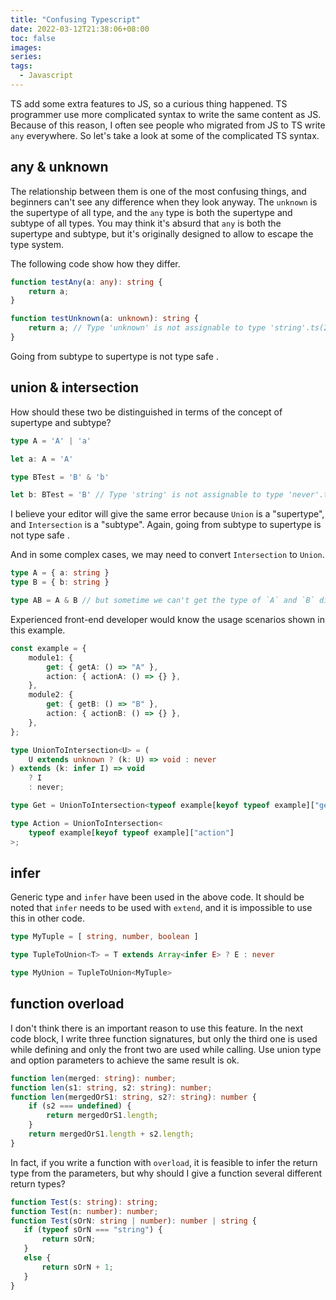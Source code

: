 ```yaml
---
title: "Confusing Typescript"
date: 2022-03-12T21:38:06+08:00
toc: false
images:
series:
tags:
  - Javascript
---
```


TS add some extra features to JS, so a curious thing happened. TS programmer use more complicated syntax to write the same content as JS. Because of this reason, I often see people who migrated from JS to TS write `any` everywhere. So let's take a look at some of the complicated TS syntax.

## any & unknown

The relationship between them is one of the most confusing things, and beginners can't see any difference when they look anyway. The `unknown` is the supertype of all type, and the `any` type is both the supertype and subtype of all types. You may think it's absurd that `any` is both the supertype and subtype, but it's originally designed to allow to escape the type system. 

The following code show how they differ.

```ts
function testAny(a: any): string {
    return a;
}

function testUnknown(a: unknown): string {
    return a; // Type 'unknown' is not assignable to type 'string'.ts(2322)
}
```

Going from subtype to supertype is not type safe .

## union & intersection

How should these two be distinguished in terms of the concept of supertype and subtype?

```ts
type A = 'A' | 'a'

let a: A = 'A'

type BTest = 'B' & 'b'

let b: BTest = 'B' // Type 'string' is not assignable to type 'never'.ts(2322)
```

I believe your editor will give the same error because `Union` is a "supertype", and `Intersection` is a "subtype". Again, going from subtype to supertype is not type safe .

And in some complex cases, we may need to convert `Intersection` to `Union`.

```ts
type A = { a: string }
type B = { b: string }

type AB = A & B // but sometime we can't get the type of `A` and `B` directly
```

Experienced front-end developer would know the usage scenarios shown in this example.

```ts
const example = {
    module1: {
        get: { getA: () => "A" },
        action: { actionA: () => {} },
    },
    module2: {
        get: { getB: () => "B" },
        action: { actionB: () => {} },
    },
};

type UnionToIntersection<U> = (
    U extends unknown ? (k: U) => void : never
) extends (k: infer I) => void
    ? I
    : never;

type Get = UnionToIntersection<typeof example[keyof typeof example]["get"]>;

type Action = UnionToIntersection<
    typeof example[keyof typeof example]["action"]
>;
```

## infer

Generic type and `infer` have been used in the above code. It should be noted that `infer` needs to be used with `extend`, and it is impossible to use this in other code.

```ts
type MyTuple = [ string, number, boolean ]

type TupleToUnion<T> = T extends Array<infer E> ? E : never

type MyUnion = TupleToUnion<MyTuple>
```

## function overload

I don't think there is an important reason to use this feature. In the next code block, I write three function signatures, but only the third one is used while defining and only the front two are used while calling. Use union type and option parameters to achieve the same result is ok.

```ts
function len(merged: string): number;
function len(s1: string, s2: string): number;
function len(mergedOrS1: string, s2?: string): number {
    if (s2 === undefined) {
        return mergedOrS1.length;
    }
    return mergedOrS1.length + s2.length;
}
```

In fact, if you write a function with `overload`, it is feasible to infer the return type from the parameters, but why should I give a function several different return types?

 ```ts
function Test(s: string): string;
function Test(n: number): number;
function Test(sOrN: string | number): number | string {
    if (typeof sOrN === "string") {
        return sOrN;
    }
    else {
        return sOrN + 1;
    }
}
 ```